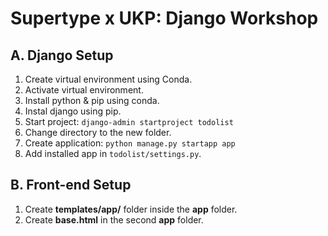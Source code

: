 # Supertype x UKP: Django Workshop

## A. Django Setup
1. Create virtual environment using Conda.
2. Activate virtual environment.
3. Install python & pip using conda.
4. Instal django using pip.
5. Start project: `django-admin startproject todolist`
6. Change directory to the new folder.
7. Create application: `python manage.py startapp app`
8. Add installed app in `todolist/settings.py`.

## B. Front-end Setup
1. Create **templates/app/** folder inside the **app** folder.
2. Create **base.html** in the second **app** folder.